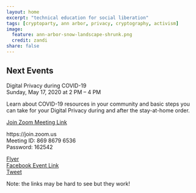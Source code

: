 ```yaml
---
layout: home
excerpt: "technical education for social liberation"
tags: [cryptoparty, ann arbor, privacy, cryptography, activism]
image:
  feature: ann-arbor-snow-landscape-shrunk.png
  credit: zandi
share: false
---
```


## Next Events
Digital Privacy during COVID-19 <br />
Sunday, May 17, 2020 at 2 PM – 4 PM <br />
<p>Learn about COVID-19 resources in your community and basic steps you can take for your Digital Privacy during and after the stay-at-home order.</p>

[Join Zoom Meeting Link](https://us02web.zoom.us/j/86986796536?pwd=TzJiUW1IOVhyN0tUTmRscWtIeW9mQT09)

<p>
https://join.zoom.us <br />
Meeting ID: 869 8679 6536 <br />
Password: 162542</p>

[Flyer][Flyer] <br />
[Facebook Event Link][Facebook Event Link] <br />
[Tweet][Tweet]

Note: the links may be hard to see but they work!

[aha]: http://www.allhandsactive.org/
[aadl]: https://aadl.org/
[TinkerTech]: http://tinkertech.io

[Flyer]: https://docs.google.com/document/d/1_hbw-FhBaH2uRaJJJP897y9NDh0P5kM7RoWeq3FXPE4/edit?usp=sharing

[Facebook Event Link]: https://www.facebook.com/events/1176247389422529/
[Tweet]: https://twitter.com/CryptopartyAA/status/1258613816822239232

[facebookevent]: https://www.facebook.com/events/140211433332985/
[aadlevent]: https://aadl.org/internetsownboy
